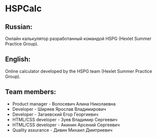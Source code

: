 # HSPCalc
<h2>Russian:</h2>
<p>Онлайн калькулятор разработанный командой HSPG (Hexlet Summer Practice Group).</p>
<h2>English:</h2>
<p>Online calculator developed by the HSPG team (Hexlet Summer Practice Group).</p>
<h2>
  Team members:
</h2>
<ul>
  <li>Product manager - Волосевич Алина Николаевна</li>
  <li>Developer - Ширяев  Ярослав  Владимирович</li>
  <li>Developer - Загаевский Егор Георгиевич</li>
  <li>HTML/CSS developer - Зуев Владимир Сергеевич</li>
  <li>HTML/CSS developer - Акинин Арсений Сергеевич</li>
  <li>Quality assurance - Дивин Михаил Дмитриевич</li>
</ul>

